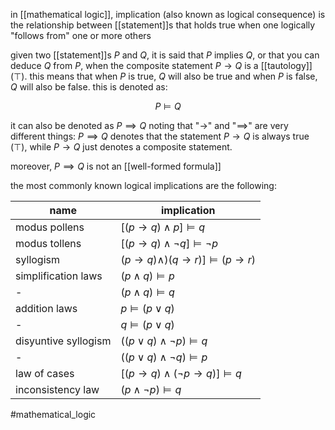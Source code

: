 in [[mathematical logic]], implication (also known as logical consequence) is the relationship between [[statement]]s that holds true when one logically "follows from" one or more others

given two [[statement]]s $P$ and $Q$, it is said that $P$ implies $Q$, or that you can deduce $Q$ from $P$, when the composite statement $P\rightarrow Q$ is a [[tautology]] ($\top$).
this means that when $P$ is true, $Q$ will also be true and when $P$ is false, $Q$ will also be false.
this is denoted as:

$$P\models Q$$

it can also be denoted as $P\implies Q$
noting that "$\rightarrow$" and "$\implies$" are very different things:
$P\implies Q$ denotes that the statement $P \rightarrow Q$  is always true ($\top$), while $P \rightarrow Q$ just denotes a composite statement.

moreover, $P\implies Q$ is not an [[well-formed formula]]


the most commonly known logical implications are the following:

name | implication
-------|--------
modus pollens | $[(p\rightarrow q) \wedge p] \models q$
modus tollens | $[(p\rightarrow q) \wedge ¬q]\models ¬p$
syllogism | $(p\rightarrow q) \wedge) (q \rightarrow r)] \models (p\rightarrow r)$
simplification laws | $(p \wedge q)\models p$
- | $(p \wedge q)\models q$
addition laws | $p \models (p \vee q)$
- | $q \models (p\vee q)$
disyuntive syllogism | $((p\vee q)\wedge ¬p)\models q$
- | $((p\vee q) \wedge ¬q)\models p$
law of cases | $[(p\rightarrow q) \wedge(¬p\rightarrow q)]\models q$
inconsistency law | $(p\wedge ¬p)\models q$

#mathematical_logic 